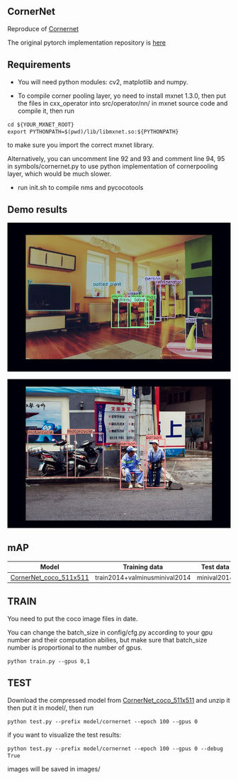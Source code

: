 ## CornerNet

Reproduce of [Cornernet](https://arxiv.org/pdf/1808.01244v1.pdf)

The original pytorch implementation repository is [here](https://github.com/princeton-vl/CornerNet)

## Requirements

* You will need python modules: cv2, matplotlib and numpy.

* To compile corner pooling layer, yo need to install mxnet 1.3.0, then put the files in cxx_operator into src/operator/nn/ in mxnet source code and compile it, then run

```
cd ${YOUR_MXNET_ROOT}
export PYTHONPATH=$(pwd)/lib/libmxnet.so:${PYTHONPATH}
```

to make sure you import the correct mxnet library.

Alternatively, you can uncomment line 92 and 93 and comment line 94, 95 in symbols/cornernet.py  to use python implementation of cornerpooling layer, which would be much slower.

* run init.sh to compile nms and pycocotools

## Demo results

![demo1](https://github.com/BigDeviltjj/mxnet-cornernet/blob/master/images/image_0000.jpg)

![demo2](https://github.com/BigDeviltjj/mxnet-cornernet/blob/master/images/image_0084.jpg)

## mAP
|        Model          | Training data    | Test data |  mAP |
|:-----------------:|:----------------:|:---------:|:----:|
| [CornerNet_coco_511x511](https://drive.google.com/drive/folders/1kPZaK4bRwzVuyij_uC0_niupw-VlLmcV) | train2014+valminusminival2014| minival2014| 38.9|

## TRAIN

You need to put the coco image files in date.

You can change the batch_size in config/cfg.py according to your gpu number and their computation abilies, but make sure that batch_size number is proportional to the number of gpus.

```
python train.py --gpus 0,1
```

## TEST

Download the compressed model from [CornerNet_coco_511x511](https://drive.google.com/drive/folders/1kPZaK4bRwzVuyij_uC0_niupw-VlLmcV) and unzip it then put it in model/, then run

```
python test.py --prefix model/cornernet --epoch 100 --gpus 0
```

if you want to visualize the test results:

```
python test.py --prefix model/cornernet --epoch 100 --gpus 0 --debug True
```

images will be saved in images/
